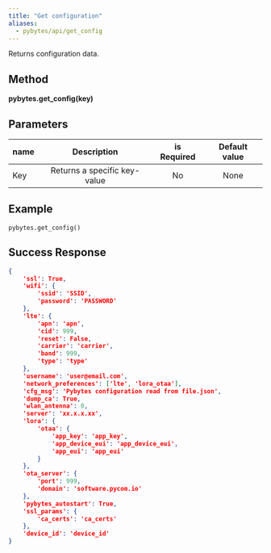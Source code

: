 ```yaml
---
title: "Get configuration"
aliases:
  - pybytes/api/get_config
---
```


  Returns configuration data.

**Method**
----
**pybytes.get_config(key)**

**Parameters**
----
| name  | Description   | is Required    | Default value
| ------------- |:-------------:|:-------------:|:-------------:|
| Key   | Returns a specific key-value  | No   | None  |

**Example**
----
`pybytes.get_config()`

**Success Response**
----

```json
{
	'ssl': True,
	'wifi': {
		'ssid': 'SSID',
		'password': 'PASSWORD'
	},
	'lte': {
		'apn': 'apn',
		'cid': 999,
		'reset': False,
		'carrier': 'carrier',
		'band': 999,
		'type': 'type'
	},
	'username': 'user@email.com',
	'network_preferences': ['lte', 'lora_otaa'],
	'cfg_msg': 'Pybytes configuration read from file.json',
	'dump_ca': True,
	'wlan_antenna': 0,
	'server': 'xx.x.x.xx',
	'lora': {
		'otaa': {
			'app_key': 'app_key',
			'app_device_eui': 'app_device_eui',
			'app_eui': 'app_eui'
		}
	},
	'ota_server': {
		'port': 999,
		'domain': 'software.pycom.io'
	},
	'pybytes_autostart': True,
	'ssl_params': {
		'ca_certs': 'ca_certs'
	},
	'device_id': 'device_id'
}
```
